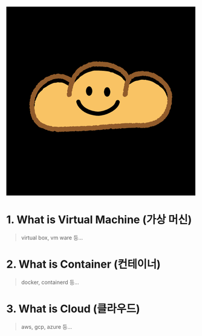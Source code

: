 ![효빵](../img/1/효빵.png)

# 1. What is Virtual Machine (가상 머신)

> virtual box, vm ware 등…

# 2. What is Container (컨테이너)

> docker, containerd 등…

# 3. What is Cloud (클라우드)

> aws, gcp, azure 등…
